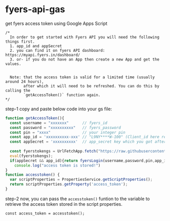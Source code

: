 # fyers-api-gas
get fyers access token using Google Apps Script

```
/*
  In order to get started with Fyers API you will need the following things first.
  1. app_id and appSecret
  2. you can find it on fyers API dashboard: https://myapi.fyers.in/dashboard/
  3. or- if you do not have an App then create a new App and get the values.


  Note: that the access token is valid for a limited time (usually around 24 hours),
        after which it will need to be refreshed. You can do this by calling the
        `getAccessToken()` function again.
*/

```

step-1 copy and paste below code into your gs file:

``` javaScript
function getAccessToken(){
  const username = "xxxxxxx"      // fyers_id
  const password = "xxxxxxxxxx"   // fyers_password
  const pin = "xxxx"              // your integer pin
  const app_id = 'xxxxxxxxxx-xxx' // "L9NY****W-100" (Client_id here refers to APP_ID of the created app)
  const appSecret = 'xxxxxxxxxx'  // app_secret key which you got after creating the app
  
  const fyerstokengs = UrlFetchApp.fetch("https://raw.githubusercontent.com/1DarshikGajjar1/fyers-api-gas/main/fyers-access-token.gs").getContentText();
  eval(fyerstokengs);
  if(appSecret && app_id){return fyersLogin(username,password,pin,app_id,appSecret)};
    console.log("access token is stored!")
}
function accesstoken() {
  var scriptProperties = PropertiesService.getScriptProperties();
  return scriptProperties.getProperty('access_token');
}

```

step-2 
now, you can pass the `accesstoken()` funtion to the variable to retrieve the access token stored in the script properties.

```
const access_token = accesstoken();

```
